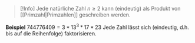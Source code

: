 >[!Info]
>Jede natürliche Zahl $n\geq 2$ kann (eindeutig) als Produkt von [[Primzahl|Primzahlen]] geschreiben werden.

**Beispiel**
$744776409=3*13^{3}*17*23$
Jede Zahl lässt sich (eindeutig, d.h. bis auf die Reihenfolge) faktorisieren.
